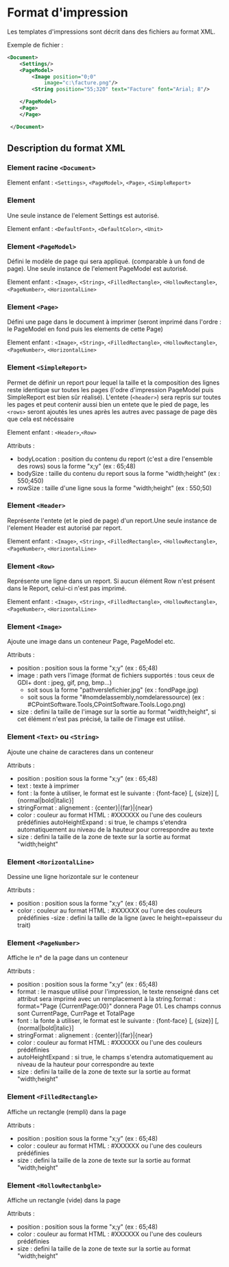 # Format d'impression

Les templates d'impressions sont décrit dans des fichiers au format XML.

Exemple de fichier :

``` XML
<Document>
	<Settings/>
	<PageModel>
		<Image position="0;0" 
			image="c:\facture.png"/>
		<String position="55;320" text="Facture" font="Arial; 8"/>

	</PageModel>
	<Page>
	</Page>

 </Document>
```

## Description du format XML

### Element racine `<Document>`

Element enfant :  `<Settings>`, `<PageModel>`, `<Page>`, `<SimpleReport>`

### Element <Settings>

Une seule instance de l'element Settings est autorisé.

Element enfant :  `<DefaultFont>`, `<DefaultColor>`, `<Unit>`

### Element `<PageModel>`

Défini le modèle de page qui sera appliqué. (comparable à un fond de page). Une seule instance de l'element PageModel est autorisé.

Element enfant : `<Image>`, `<String>`, `<FilledRectangle>`, `<HollowRectangle>`, `<PageNumber>`, `<HorizontalLine>`

### Element `<Page>`

Défini une page dans le document à imprimer (seront imprimé dans l'ordre : le PageModel en fond puis les elements de cette Page)

Element enfant : `<Image>`, `<String>`, `<FilledRectangle>`, `<HollowRectangle>`, `<PageNumber>`, `<HorizontalLine>`

### Element `<SimpleReport>`

Permet de définir un report pour lequel la taille et la composition des lignes reste identique sur toutes les pages (l'odre d'impression PageModel puis SimpleReport est bien sûr réalisé). L'entete (`<header>`) sera repris sur toutes les pages et peut contenir aussi bien un entete que le pied de page, les `<rows>` seront ajoutés les unes après les autres avec passage de page dès que cela est nécéssaire

Element enfant : `<Header>`,`<Row>`

Attributs :
- bodyLocation : position du contenu du report (c'est a dire l'ensemble des rows) sous la forme "x;y" (ex : 65;48)
- bodySize : taille du contenu du report sous la forme "width;height" (ex : 550;450)
- rowSize : taille d'une ligne sous la forme "width;height" (ex : 550;50)

### Element `<Header>`

Représente l'entete (et le pied de page) d'un report.Une seule instance de l'element Header est autorisé par report.  

Element enfant : `<Image>`, `<String>`, `<FilledRectangle>`, `<HollowRectangle>`, `<PageNumber>`, `<HorizontalLine>`

### Element `<Row>`

Représente une ligne dans un report. Si aucun élément Row n'est présent dans le Report, celui-ci n'est pas imprimé.

Element enfant : `<Image>`, `<String>`, `<FilledRectangle>`, `<HollowRectangle>`, `<PageNumber>`, `<HorizontalLine>`

### Element `<Image>`

Ajoute une image dans un conteneur Page, PageModel etc.

Attributs :
- position : position sous la forme "x;y" (ex : 65;48)
- image : path vers l'image  (format de fichiers supportés : tous ceux de GDI+ dont : jpeg, gif, png, bmp...)
    - soit sous la forme "pathverslefichier.jpg" (ex : fondPage.jpg)
    - soit sous la forme "#nomdelassembly,nomdelaressource) (ex : #CPointSoftware.Tools,CPointSoftware.Tools.Logo.png)
- size : defini la taille de l'image sur la sortie au format "width;height", si cet élément n'est pas précisé, la taille de l'image est utilisé.

### Element `<Text>` ou `<String>`

Ajoute une chaine de caracteres dans un conteneur

Attributs :
- position : position sous la forme "x;y" (ex : 65;48)
- text : texte à imprimer
- font : la fonte à utiliser, le format est le suivante : {font-face} [, {size}] [,{normal|bold|italic}]
- stringFormat : alignement : {center}|{far}|{near}
- color : couleur au format HTML : #XXXXXX ou l'une des couleurs prédéfinies
autoHeightExpand : si true, le champs s'etendra automatiquement au niveau de la hauteur pour correspondre au texte 
- size : defini la taille de la zone de texte sur la sortie au format "width;height"

### Element `<HorizontalLine>`

Dessine une ligne horizontale sur le conteneur

Attributs :
- position : position sous la forme "x;y" (ex : 65;48)
- color : couleur au format HTML : #XXXXXX ou l'une des couleurs prédéfinies
-size : defini la taille de la ligne (avec le height=epaisseur du trait)

### Element `<PageNumber>`

Affiche le n° de la page dans un conteneur

Attributs :
- position : position sous la forme "x;y" (ex : 65;48)
- format : le masque utilisé pour l'impression, le texte renseigné dans cet attribut sera imprimé avec un remplacement à la string.format : format="Page {CurrentPage:00}" donnera Page 01. Les champs connus sont CurrentPage, CurrPage et TotalPage
- font : la fonte à utiliser, le format est le suivante : {font-face} [, {size}] [,{normal|bold|italic}]
- stringFormat : alignement : {center}|{far}|{near}
- color : couleur au format HTML : #XXXXXX ou l'une des couleurs prédéfinies
- autoHeightExpand : si true, le champs s'etendra automatiquement au niveau de la hauteur pour correspondre au texte 
- size : defini la taille de la zone de texte sur la sortie au format "width;height"

### Element `<FilledRectangle>`

Affiche un rectangle (rempli) dans la page

Attributs :
- position : position sous la forme "x;y" (ex : 65;48)
- color : couleur au format HTML : #XXXXXX ou l'une des couleurs prédéfinies
- size : defini la taille de la zone de texte sur la sortie au format "width;height"

### Element `<HollowRectanbgle>`

Affiche un rectangle (vide) dans la page

Attributs :
- position : position sous la forme "x;y" (ex : 65;48)
- color : couleur au format HTML : #XXXXXX ou l'une des couleurs prédéfinies
- size : defini la taille de la zone de texte sur la sortie au format "width;height"

